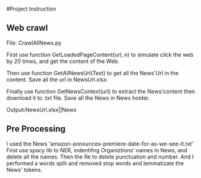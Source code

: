 #Project Instruction

## Web crawl
File: CrawlAllNews.py 

First use function GetLoadedPageContent(url, n) to simulate cilck the web by 20 times,
and get the content of the Web.

Then use function GetAllNewsUrl(Text) to get all the News'Url in the content.
Save all the url in NewsUrl.xlsx.

Finally use function GetNewsContext(url) to extract the News'content
then download it to .txt file. Save all the News in News holder.

Output:NewsUrl.xlsx||News

## Pre Processing
I used the News 'amazon-announces-premiere-date-for-as-we-see-it.txt'
First use spacy lib to NER, indentifng Organiztions' names in News, and delete all the names.
Then the Re to delete punctuation and number. And I performed a words split and removed stop words and lemmatizate 
the News' tokens.





